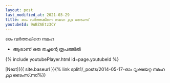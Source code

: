 ```yaml
---
layout: post
last_modified_at: 2021-03-29
title: ഓം വർത്തകിനെ നമഹ ൧൧ ടൈംസ്
youtubeId: 9uBZAEtz3CY
---
```

 
 
 ഓം വർത്തകിനെ നമഹ 
 
 -  ആരാണ് ഒരു തച്ചന്റെ രൂപത്തിൽ 
 
  
 
  
 
 
 
 
 
 


{% include youtubePlayer.html id=page.youtubeId %}
 
[Next]({{ site.baseurl }}{% link  split1/_posts/2014-05-17-ഓം വൃക്ഷയറ്റ നമഹ ൧൧ ടൈംസ്.md%})
 
